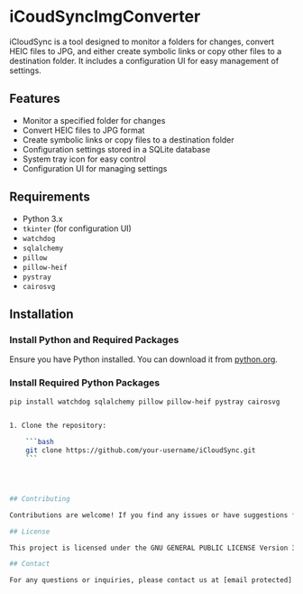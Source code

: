 # iCoudSyncImgConverter

iCloudSync is a tool designed to monitor a folders for changes, convert HEIC files to JPG, and either create symbolic links or copy other files to a destination folder. It includes a configuration UI for easy management of settings.

## Features

- Monitor a specified folder for changes
- Convert HEIC files to JPG format
- Create symbolic links or copy files to a destination folder
- Configuration settings stored in a SQLite database
- System tray icon for easy control
- Configuration UI for managing settings

## Requirements

- Python 3.x
- `tkinter` (for configuration UI)
- `watchdog`
- `sqlalchemy`
- `pillow`
- `pillow-heif`
- `pystray`
- `cairosvg`

## Installation

### Install Python and Required Packages

Ensure you have Python installed. You can download it from [python.org](https://www.python.org/downloads/).

### Install Required Python Packages

```sh
pip install watchdog sqlalchemy pillow pillow-heif pystray cairosvg


1. Clone the repository:

    ```bash
    git clone https://github.com/your-username/iCloudSync.git
    ```




## Contributing

Contributions are welcome! If you find any issues or have suggestions for improvements, please open an issue or submit a pull request.

## License

This project is licensed under the GNU GENERAL PUBLIC LICENSE Version 3. See the [LICENSE](LICENSE) file for more information.

## Contact

For any questions or inquiries, please contact us at [email protected]
